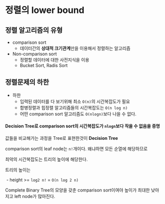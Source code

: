 # 정렬의 lower bound



## 정렬 알고리즘의 유형

- comparison sort
  - 데이터간의 **상대적 크기관계**만을 이용해서 정렬하는 알고리즘
- Non-comparison sort
  - 정렬할 데이터에 대한 사전지식을 이용
  - Bucket Sort, Radis Sort



## 정렬문제의 하한

- 하한
  - 입력된 데이터를 다 보기위해 최소 `O(n)`의 시간복잡도가 필요
  - 합병정렬과 힙정렬 알고리즘들의 시간복잡도는 `O(n log n)`
  - 어떤 comparison sort 알고리즘도 `O(nlogn)`보다 나을  수 없다.



#### Decision Tree로 comparison sort의 시간복잡도가 `nlogn`보다 작을 수 없음을 증명

값들을 비교해가는 과정을 Tree로 표현한것이 **Decision Tree**

comparison sort의 leaf node는 `n!`개이다. 왜냐하면 모든 순열에 해당하므로

최악의 시간복잡도는 트리의 높이에 해당한다.

트리의 높이는

​	- height >= `log2 n!` = `O(n log 2 n)`



Complete Binary Tree의 모양을 갖춘 comparison sort이여야 높이가 최대한 낮아지고 left node가 많아진다.